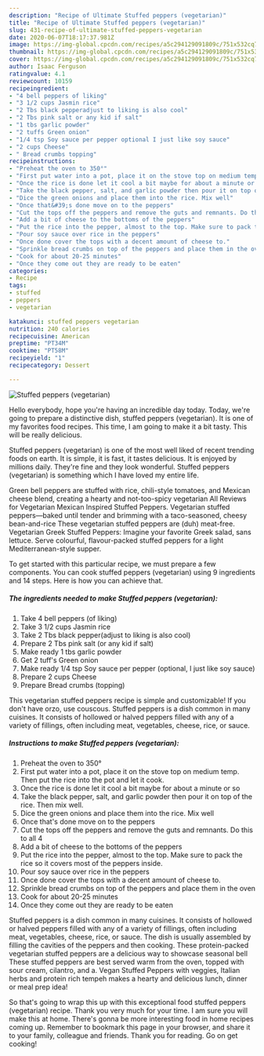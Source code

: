 ```yaml
---
description: "Recipe of Ultimate Stuffed peppers (vegetarian)"
title: "Recipe of Ultimate Stuffed peppers (vegetarian)"
slug: 431-recipe-of-ultimate-stuffed-peppers-vegetarian
date: 2020-06-07T18:17:37.981Z
image: https://img-global.cpcdn.com/recipes/a5c294129091809c/751x532cq70/stuffed-peppers-vegetarian-recipe-main-photo.jpg
thumbnail: https://img-global.cpcdn.com/recipes/a5c294129091809c/751x532cq70/stuffed-peppers-vegetarian-recipe-main-photo.jpg
cover: https://img-global.cpcdn.com/recipes/a5c294129091809c/751x532cq70/stuffed-peppers-vegetarian-recipe-main-photo.jpg
author: Isaac Ferguson
ratingvalue: 4.1
reviewcount: 10159
recipeingredient:
- "4 bell peppers of liking"
- "3 1/2 cups Jasmin rice"
- "2 Tbs black pepperadjust to liking is also cool"
- "2 Tbs pink salt or any kid if salt"
- "1 tbs garlic powder"
- "2 tuffs Green onion"
- "1/4 tsp Soy sauce per pepper optional I just like soy sauce"
- "2 cups Cheese"
- " Bread crumbs topping"
recipeinstructions:
- "Preheat the oven to 350°"
- "First put water into a pot, place it on the stove top on medium temp. Then put the rice into the pot and let it cook."
- "Once the rice is done let it cool a bit maybe for about a minute or so"
- "Take the black pepper, salt, and garlic powder then pour it on top of the rice. Then mix well."
- "Dice the green onions and place them into the rice. Mix well"
- "Once that&#39;s done move on to the peppers"
- "Cut the tops off the peppers and remove the guts and remnants. Do this to all 4"
- "Add a bit of cheese to the bottoms of the peppers"
- "Put the rice into the pepper, almost to the top. Make sure to pack the rice so it covers most of the peppers inside."
- "Pour soy sauce over rice in the peppers"
- "Once done cover the tops with a decent amount of cheese to."
- "Sprinkle bread crumbs on top of the peppers and place them in the oven"
- "Cook for about 20-25 minutes"
- "Once they come out they are ready to be eaten"
categories:
- Recipe
tags:
- stuffed
- peppers
- vegetarian

katakunci: stuffed peppers vegetarian 
nutrition: 240 calories
recipecuisine: American
preptime: "PT34M"
cooktime: "PT58M"
recipeyield: "1"
recipecategory: Dessert

---
```



![Stuffed peppers (vegetarian)](https://img-global.cpcdn.com/recipes/a5c294129091809c/751x532cq70/stuffed-peppers-vegetarian-recipe-main-photo.jpg)

Hello everybody, hope you're having an incredible day today. Today, we're going to prepare a distinctive dish, stuffed peppers (vegetarian). It is one of my favorites food recipes. This time, I am going to make it a bit tasty. This will be really delicious.

Stuffed peppers (vegetarian) is one of the most well liked of recent trending foods on earth. It is simple, it is fast, it tastes delicious. It is enjoyed by millions daily. They're fine and they look wonderful. Stuffed peppers (vegetarian) is something which I have loved my entire life.

Green bell peppers are stuffed with rice, chili-style tomatoes, and Mexican cheese blend, creating a hearty and not-too-spicy vegetarian All Reviews for Vegetarian Mexican Inspired Stuffed Peppers. Vegetarian stuffed peppers—baked until tender and brimming with a taco-seasoned, cheesy bean-and-rice These vegetarian stuffed peppers are (duh) meat-free. Vegetarian Greek Stuffed Peppers: Imagine your favorite Greek salad, sans lettuce. Serve colourful, flavour-packed stuffed peppers for a light Mediterranean-style supper.


To get started with this particular recipe, we must prepare a few components. You can cook stuffed peppers (vegetarian) using 9 ingredients and 14 steps. Here is how you can achieve that.

<!--inarticleads1-->

##### The ingredients needed to make Stuffed peppers (vegetarian):

1. Take 4 bell peppers (of liking)
1. Take 3 1/2 cups Jasmin rice
1. Take 2 Tbs black pepper(adjust to liking is also cool)
1. Prepare 2 Tbs pink salt (or any kid if salt)
1. Make ready 1 tbs garlic powder
1. Get 2 tuff&#39;s Green onion
1. Make ready 1/4 tsp Soy sauce per pepper (optional, I just like soy sauce)
1. Prepare 2 cups Cheese
1. Prepare  Bread crumbs (topping)


This vegetarian stuffed peppers recipe is simple and customizable! If you don&#39;t have orzo, use couscous. Stuffed peppers is a dish common in many cuisines. It consists of hollowed or halved peppers filled with any of a variety of fillings, often including meat, vegetables, cheese, rice, or sauce. 

<!--inarticleads2-->

##### Instructions to make Stuffed peppers (vegetarian):

1. Preheat the oven to 350°
1. First put water into a pot, place it on the stove top on medium temp. Then put the rice into the pot and let it cook.
1. Once the rice is done let it cool a bit maybe for about a minute or so
1. Take the black pepper, salt, and garlic powder then pour it on top of the rice. Then mix well.
1. Dice the green onions and place them into the rice. Mix well
1. Once that&#39;s done move on to the peppers
1. Cut the tops off the peppers and remove the guts and remnants. Do this to all 4
1. Add a bit of cheese to the bottoms of the peppers
1. Put the rice into the pepper, almost to the top. Make sure to pack the rice so it covers most of the peppers inside.
1. Pour soy sauce over rice in the peppers
1. Once done cover the tops with a decent amount of cheese to.
1. Sprinkle bread crumbs on top of the peppers and place them in the oven
1. Cook for about 20-25 minutes
1. Once they come out they are ready to be eaten


Stuffed peppers is a dish common in many cuisines. It consists of hollowed or halved peppers filled with any of a variety of fillings, often including meat, vegetables, cheese, rice, or sauce. The dish is usually assembled by filling the cavities of the peppers and then cooking. These protein-packed vegetarian stuffed peppers are a delicious way to showcase seasonal bell These stuffed peppers are best served warm from the oven, topped with sour cream, cilantro, and a. Vegan Stuffed Peppers with veggies, Italian herbs and protein rich tempeh makes a hearty and delicious lunch, dinner or meal prep idea! 

So that's going to wrap this up with this exceptional food stuffed peppers (vegetarian) recipe. Thank you very much for your time. I am sure you will make this at home. There's gonna be more interesting food in home recipes coming up. Remember to bookmark this page in your browser, and share it to your family, colleague and friends. Thank you for reading. Go on get cooking!
